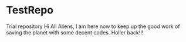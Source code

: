 # TestRepo
Trial repository
Hi All Aliens,
I am here now to keep up the good work of saving the planet with some decent codes.
Holler back!!!
